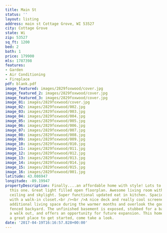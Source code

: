 ```yaml
---
title: Main St
status: ''
layout: listing
address: main st Cottage Grove, WI 53527
city: Cottage Grove
state: Wi
zip: 53527
sq_ft: 1200
bed: 2
bath: 1
price: 179900
mls: 1787398
features:
- Garden
- Air Conditioning
- Fireplace
pdf: blank.pdf
image_featured: images/2829foxwood/cover.jpg
image_featured_2: images/2829foxwood/cover.jpg
image_featured_3: images/2829foxwood/cover.jpg
image_01: images/2829foxwood/cover.jpg
image_02: images/2829foxwood/002.jpg
image_03: images/2829foxwood/003.jpg
image_04: images/2829foxwood/004.jpg
image_05: images/2829foxwood/005.jpg
image_06: images/2829foxwood/006.jpg
image_07: images/2829foxwood/007.jpg
image_08: images/2829foxwood/008.jpg
image_09: images/2829foxwood/009.jpg
image_10: images/2829foxwood/010.jpg
image_11: images/2829foxwood/011.jpg
image_12: images/2829foxwood/012.jpg
image_13: images/2829foxwood/013.jpg
image_14: images/2829foxwood/014.jpg
image_15: images/2829foxwood/015.jpg
image_16: images/2829foxwood/001.jpg
latitude: 43.086947
longitude: -89.19947
propertyDescription: Finally....an affordable home with style! Lots to love about
  this one. Great light filled open floorplan. Awesome living room with a vaulted
  ceiling and skylight. Super functional updated eat in kitchen. Spacious master bedroom
  with a walk-in closet.<br /><br />A nice deck and really cool screened porch provide
  additional living space during the warmer months and overlook the good size fully
  fenced backyard. The unfinished basement is exposed, stubbed for a bathroom, has
  a walk out, and offers an opportunity for future expansion. This home would make
  a great place to get started, come take a look.
date: '2017-04-19T16:16:57.828+00:00'
---
```

